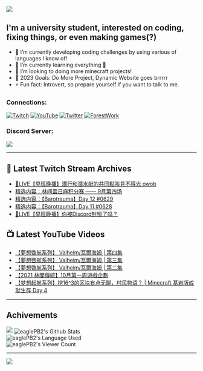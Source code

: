 <!--### Hello people, I'm EaglePB2 - The one who building something for fun 👋
Thank you for standby for this profile.   
The purpose of this profile is coming soon.   
You may come back later, as you wish if this readme.md is updated.   -->

<a href="https://github.com/lightda104530"><img src="https://readme-typing-svg.herokuapp.com/?duration=7000&width=600&lines=Hello+people,+I%27m+EaglePB2.;The+one+who+builds+something+for+fun+%F0%9F%91%8B;Thank+you+for+standby+for+this+profile.;The+purpose+of+this+profile+is+coming+soon.;You+may+come+back+later.;As+you+wish+if+this+readme.md+is+updated.;"></a>


## I'm a university student, interested on coding, fixing things, or even making games(?)
- 🔭 I’m currently developing coding challenges by using various of languages I know of!
- 🌱 I’m currently learning everything 🤣
- 💬 I’m looking to doing more minecraft projects!
- 🥅 2023 Goals: Do More Project, Dynamic Website goes brrrrr
- ⚡ Fun fact: Introvert, so prepare yourself if you want to talk to me.

### Connections:

[![Twitch](https://img.shields.io/badge/Twitch-9347FF?style=flat-square&logo=twitch&logoColor=white)](https://www.twitch.tv/eaglepb2)
[![YouTube](https://img.shields.io/badge/YouTube-%23FF0000.svg?style=flat-square&logo=YouTube&logoColor=white)](https://www.youtube.com/eaglepb2)
[![Twitter](https://img.shields.io/badge/Twitter-%231DA1F2.svg?style=flat-square&logo=Twitter&logoColor=white)](https://twitter.com/eaglepb2)
[![ForestWork](https://img.shields.io/badge/Forestwork_Website-415549?style=flat-square&logo=homeadvisor&logoColor=white)](https://forestwork.team)

### Discord Server:

[![](https://invidget.switchblade.xyz/qKrub9b?theme=dark&language=ch)](https://discord.gg/qKrub9b)

---

## 👾 Latest Twitch Stream Archives
<!-- TWITCH:START -->
- [🔴LIVE【早班晚播】潛行和潛水艇的共同點叫見不得光 owob](https://www.twitch.tv/videos/1939735897)
- [精选内容：林间盃日麻积分赛 —— 9月第四场](https://www.twitch.tv/videos/1939128945)
- [精选内容：【Barotrauma】Day 12 #0629](https://www.twitch.tv/videos/1939128425)
- [精选内容：【Barotrauma】Day 11 #0628](https://www.twitch.tv/videos/1939125410)
- [🔴LIVE【早班晚播】你被Discord封锁了吗？](https://www.twitch.tv/videos/1938978038)
<!-- TWITCH:END -->



## 📺 Latest YouTube Videos
<!-- YOUTUBE:START -->
- [【夢想啓航系列】 Valheim/瓦爾海姆 | 第四集](https://www.youtube.com/watch?v=8JwLWs8QZiQ)
- [【夢想啓航系列】 Valheim/瓦爾海姆 | 第三集](https://www.youtube.com/watch?v=oFTk3kxO7nQ)
- [【夢想啓航系列】 Valheim/瓦爾海姆 | 第二集](https://www.youtube.com/watch?v=hLxGwr-jmTg)
- [【2021 林間傳統】10月第一周游戲企劃](https://www.youtube.com/watch?v=Sc6I8VaNQTw)
- [【梦想起航系列】挖16^3的区块有点无聊，村民物语？ | Minecraft 基岩版成就生存 Day 4](https://www.youtube.com/watch?v=t-w4AHVd9BQ)
<!-- YOUTUBE:END -->

---

## Achivements
[![](https://github-profile-trophy.vercel.app/?username=eaglepb2&theme=monokai&no-bg=true&&title=Repositories,Issues,Commit,MultiLanguage)](https://github.com/anuraghazra/github-readme-stats)
<img align="center" alt="eaglePB2's Github Stats" src="https://github-readme-stats.vercel.app/api?username=eaglePB2&show_icons=true&hide_border=true&theme=merko" />
<br>
<img align="center" alt="eaglePB2's Language Used" src="https://github-readme-stats.vercel.app/api/top-langs/?username=eaglePB2&show_icons=true&hide_border=true&theme=merko&layout=compact&langs_count=8" />
<br>
<img align="center" alt="eaglePB2's Viewer Count" src="https://visitcount.itsvg.in/api?id=eaglepb2&label=Profile%20Views&color=3&icon=5&pretty=true" />

<hr>

<!-- RANDOMQUOTE:START -->
![](https://quotes-github-readme.vercel.app/api?type=horizontal&theme=merko)
<!-- RANDOMQUOTE:END -->


<!--
       _____   _   _   _____       _____   _   _   ____   
      |_   _| | | | | |  ___|     |  ___| | \ | | |  _  \  
        | |   | |_| | | |___      | |___  |  \| | | | | | 
        | |   |  _  | |  ___|     |  ___| |     | | | | | 
        | |   | | | | | |___      | |___  | |\  | | |_| | 
        |_|   |_| |_| |_____|     |_____| |_| \_| |____ / 
      
-->
